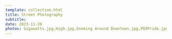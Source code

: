 ```yaml
---
template: collection.html
title: Street Photography
subtitle: 
date: 2023-11-28
photos: Gigawatts.jpg,High.jpg,Gnoming Around Downtown.jpg,PDXPride.jpg,DSCF3060.JPG,DSCF3084.JPG
---
```


